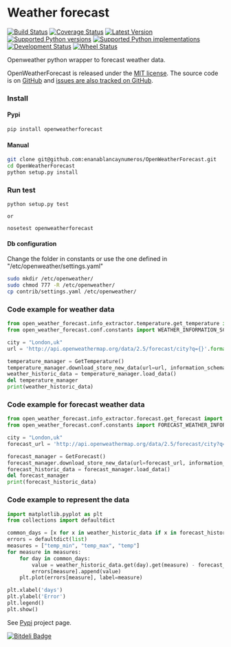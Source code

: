 # Weather forecast

[![Build Status](https://travis-ci.org/enanablancaynumeros/OpenWeatherForecast.svg?branch=master)](https://travis-ci.org/enanablancaynumeros/OpenWeatherForecast)
[![Coverage Status](https://coveralls.io/repos/enanablancaynumeros/OpenWeatherForecast/badge.svg)](https://coveralls.io/r/enanablancaynumeros/OpenWeatherForecast)
[![Latest Version](https://pypip.in/version/OpenWeatherForecast/badge.svg)](https://pypi.python.org/pypi/OpenWeatherForecast/)
[![Supported Python versions](https://pypip.in/py_versions/OpenWeatherForecast/badge.svg)](https://pypi.python.org/pypi/OpenWeatherForecast/)
[![Supported Python implementations](https://pypip.in/implementation/OpenWeatherForecast/badge.svg)](https://pypi.python.org/pypi/OpenWeatherForecast/)
[![Development Status](https://pypip.in/status/OpenWeatherForecast/badge.svg)](https://pypi.python.org/pypi/OpenWeatherForecast/)
[![Wheel Status](https://pypip.in/wheel/OpenWeatherForecast/badge.svg)](https://pypi.python.org/pypi/OpenWeatherForecast/)

Openweather python wrapper to forecast weather data.

OpenWeatherForecast is released under the [MIT license](https://github.com/enanablancaynumeros/weather_forecast/blob/master/LICENSE.txt). The source code is on [GitHub](https://github.com/enanablancaynumeros) and [issues are also tracked on GitHub](https://github.com/enanablancaynumeros/weather_forecast/issues).

### Install 
#### Pypi
```bash
pip install openweatherforecast
```

#### Manual
```bash
git clone git@github.com:enanablancaynumeros/OpenWeatherForecast.git
cd OpenWeatherForecast
python setup.py install
```

### Run test
```shell
python setup.py test

or 

nosetest openweatherforecast

```

#### Db configuration
Change the folder in constants or use the one defined in "/etc/openweather/settings.yaml"
```bash
sudo mkdir /etc/openweather/
sudo chmod 777 -R /etc/openweather/
cp contrib/settings.yaml /etc/openweather/
```

### Code example for weather data

```python
from open_weather_forecast.info_extractor.temperature.get_temperature import GetTemperature
from open_weather_forecast.conf.constants import WEATHER_INFORMATION_SCHEMA

city = "London,uk"
url = 'http://api.openweathermap.org/data/2.5/forecast/city?q={}'.format(city)

temperature_manager = GetTemperature()
temperature_manager.download_store_new_data(url=url, information_schema=WEATHER_INFORMATION_SCHEMA)
weather_historic_data = temperature_manager.load_data()
del temperature_manager
print(weather_historic_data)
```

### Code example for forecast weather data

```python
from open_weather_forecast.info_extractor.forecast.get_forecast import GetForecast
from open_weather_forecast.conf.constants import FORECAST_WEATHER_INFORMATION_SCHEMA

city = "London,uk"
forecast_url = 'http://api.openweathermap.org/data/2.5/forecast/city?q={}'.format(city)

forecast_manager = GetForecast()
forecast_manager.download_store_new_data(url=forecast_url, information_schema=FORECAST_WEATHER_INFORMATION_SCHEMA)
forecast_historic_data = forecast_manager.load_data()
del forecast_manager    
print(forecast_historic_data)
```

### Code example to represent the data
```python
import matplotlib.pyplot as plt
from collections import defaultdict

common_days = [x for x in weather_historic_data if x in forecast_historic_data.keys()]
errors = defaultdict(list)
measures = ["temp_min", "temp_max", "temp"]
for measure in measures:
    for day in common_days:
        value = weather_historic_data.get(day).get(measure) - forecast_historic_data.get(day).get(measure)
        errors[measure].append(value)
    plt.plot(errors[measure], label=measure)

plt.xlabel('days')
plt.ylabel('Error')
plt.legend()
plt.show()
```


See [Pypi](https://pypi.python.org/pypi/openweatherforecast/0.1.0) project page.



[![Bitdeli Badge](https://d2weczhvl823v0.cloudfront.net/enanablancaynumeros/openweatherforecast/trend.png)](https://bitdeli.com/free "Bitdeli Badge")

